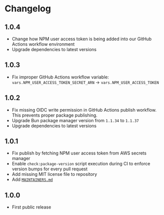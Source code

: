 # Changelog

## 1.0.4

- Change how NPM user access token is being added into our GitHub Actions workflow environment
- Upgrade dependencies to latest versions

## 1.0.3

- Fix improper GitHub Actions workflow variable: `vars.NPM_USER_ACCESS_TOKEN_SECRET_ARN` -> `vars.NPM_USER_ACCESS_TOKEN`

## 1.0.2

- Fix missing OIDC write permission in GitHub Actions publish workflow. This prevents proper package publishing.
- Upgrade Bun package manager version from `1.1.34` to `1.1.37`
- Upgrade dependencies to latest versions

## 1.0.1

- Fix publish by fetching NPM user access token from AWS secrets manager
- Enable `check:package-version` script execution during CI to enforce version bumps for every pull request
- Add missing MIT license file to repository
- Add [`MAINTAINERS.md`](./MAINTAINERS.md)

## 1.0.0

- First public release
